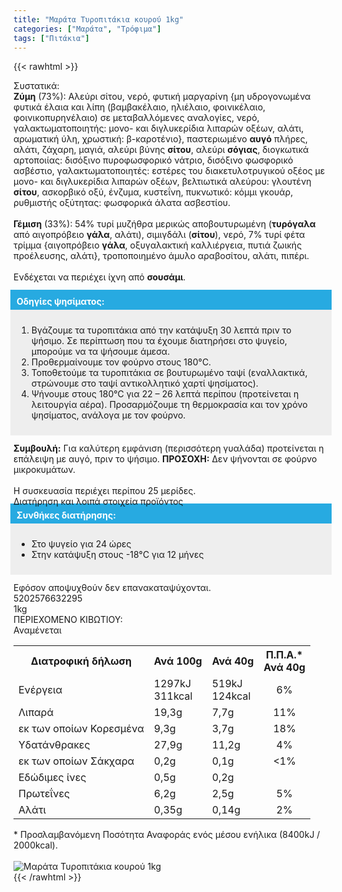 ```yaml
---
title: "Μαράτα Τυροπιτάκια κουρού 1kg"
categories: ["Μαράτα", "Τρόφιμα"]
tags: ["Πιτάκια"]
---
```

{{< rawhtml >}}

<div class="sload370"><div class="product"><div id="sistatika">Συστατικά:</div><div class="alltext"><b>Ζύμη</b> (73%): Αλεύρι σίτου, νερό, φυτική μαργαρίνη {μη υδρογονωμένα φυτικά έλαια και λίπη (βαμβακέλαιο, ηλιέλαιο, φοινικέλαιο, φοινικοπυρηνέλαιο) σε μεταβαλλόμενες αναλογίες, νερό, γαλακτωματοποιητής: μονο- και διγλυκερίδια λιπαρών οξέων, αλάτι, αρωματική ύλη, χρωστική: β-καροτένιο}, παστεριωμένο <b>αυγό</b> πλήρες, αλάτι, ζάχαρη, μαγιά, αλεύρι βύνης <b>σίτου</b>, αλεύρι <b>σόγιας</b>, διογκωτικά αρτοποιίας: δισόξινο πυροφωσφορικό νάτριο, δισόξινο φωσφορικό ασβέστιο, γαλακτωματοποιητές: εστέρες του διακετυλοτρυγικού οξέος με μονο- και διγλυκερίδια λιπαρών οξέων, βελτιωτικά αλεύρου: γλουτένη <b>σίτου</b>, ασκορβικό οξύ, ένζυμα, κυστεΐνη, πυκνωτικό: κόμμι γκουάρ, ρυθμιστής οξύτητας: φωσφορικά άλατα ασβεστίου.<br><br><b>Γέμιση</b> (33%): 54% τυρί μυζήθρα μερικώς αποβουτυρωμένη (<b>τυρόγαλα</b> από αιγοπρόβειο <b>γάλα</b>, αλάτι), σιμιγδάλι (<b>σίτου</b>), νερό, 7% τυρί φέτα τρίμμα {αιγοπρόβειο <b>γάλα</b>, οξυγαλακτική καλλιέργεια, πυτιά ζωικής προέλευσης, αλάτι}, τροποποιημένο άμυλο αραβοσίτου, αλάτι, πιπέρι.<br><br>Ενδέχεται να περιέχει ίχνη από <b>σουσάμι</b>.<br><br><div style="background:#27aae1;color:#fff;margin:-5px;padding:10px"><b>Οδηγίες ψησίματος:</b></div><div style="background:#eee;margin:-5px;padding:10px"><ol style="text-align:left"><li>Βγάζουμε τα τυροπιτάκια από την κατάψυξη 30 λεπτά πριν το ψήσιμο. Σε περίπτωση που τα έχουμε διατηρήσει στο ψυγείο, μπορούμε να τα ψήσουμε άμεσα.</li><li>Προθερμαίνουμε τον φούρνο στους 180°C.</li><li>Τοποθετούμε τα τυροπιτάκια σε βουτυρωμένο ταψί (εναλλακτικά, στρώνουμε στο ταψί αντικολλητικό χαρτί ψησίματος).</li><li>Ψήνουμε στους 180°C για 22 – 26 λεπτά περίπου (προτείνεται η λειτουργία αέρα). Προσαρμόζουμε τη θερμοκρασία και τον χρόνο ψησίματος, ανάλογα με τον φούρνο.</li></ol></div><br><b>Συμβουλή:</b> Για καλύτερη εμφάνιση (περισσότερη γυαλάδα) προτείνεται η επάλειψη με αυγό, πριν το ψήσιμο. <b>ΠΡΟΣΟΧΗ:</b> Δεν ψήνονται σε φούρνο μικροκυμάτων.<br><br>Η συσκευασία περιέχει περίπου 25 μερίδες.<br></div><div id="loipa">Διατήρηση και λοιπά στοιχεία προϊόντος</div><div class="alltext"><div style="background:#27aae1;color:#fff;margin:-5px;padding:10px"><b>Συνθήκες διατήρησης:</b></div><div style="background:#eee;margin:-5px;padding:10px"><ul style="text-align:left"><li>Στο ψυγείο για 24 ώρες</li><li>Στην κατάψυξη στους -18°C για 12 μήνες</li></ul></div><br>Εφόσον αποψυχθούν δεν επανακαταψύχονται.</div><div id="barcode"><div id="barimage1"></div><span id="bartext">5202576632295</span></div><div id="varos"><div id="varosimage1"></div><span id="varostext">1kg</span></div><div id="kivotio">ΠΕΡΙΕΧΟΜΕΝΟ ΚΙΒΩΤΙΟΥ:<br>Αναμένεται</div><div class="tabout"><table id="diatable"><tbody><tr><th>Διατροφική δήλωση</th><th>Ανά 100g</th><th>Ανά 40g</th><th>Π.Π.Α.*<br>Ανά 40g</th></tr><tr><td class="texr2">Ενέργεια</td><td class="texr">1297kJ<br>311kcal</td><td class="texr">519kJ<br>124kcal</td><td class="texr" style="text-align:center">6%</td></tr><tr><td class="texr2">Λιπαρά</td><td class="texr">19,3g</td><td class="texr">7,7g</td><td class="texr" style="text-align:center">11%</td></tr><tr><td class="gray">εκ των οποίων Κορεσµένα</td><td class="gray2">9,3g</td><td class="gray2">3,7g</td><td class="gray2" style="text-align:center">18%</td></tr><tr><td class="texr2">Yδατάνθρακες</td><td class="texr">27,9g</td><td class="texr">11,2g</td><td class="texr" style="text-align:center">4%</td></tr><tr><td class="gray">εκ των οποίων Σάκχαρα</td><td class="gray2">0,2g</td><td class="gray2">0,1g</td><td class="gray2" style="text-align:center">&lt;1%</td></tr><tr><td class="texr2">Eδώδιμες ίνες</td><td class="texr">0,5g</td><td class="texr">0,2g</td><td class="texr" style="text-align:center"></td></tr><tr><td class="texr2">Πρωτεΐνες</td><td class="texr">6,2g</td><td class="texr">2,5g</td><td class="texr" style="text-align:center">5%</td></tr><tr><td class="texr2">Αλάτι</td><td class="texr">0,35g</td><td class="texr">0,14g</td><td class="texr" style="text-align:center">2%</td></tr></tbody></table></div><div class="alltext">* Προσλαμβανόμενη Ποσότητα Αναφοράς ενός μέσου ενήλικα (8400kJ / 2000kcal).</div><br><div class="pimg"><img alt="Μαράτα Τυροπιτάκια κουρού 1kg" title="Μαράτα Τυροπιτάκια κουρού 1kg" src="/media/images/marata-tyropitakia-kourou-1kg.jpg"></div></div></div>
{{< /rawhtml >}}


